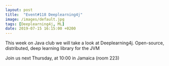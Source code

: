 ```yaml
---
layout: post
title:  "Event#118 Deeplearning4j"
image: /images/default.jpg
tags: [Deeplearning4j, ML]
date: 2019-07-15 16:15:00 +0200
---
```


This week on Java club we will take a look at Deeplearning4j. Open-source, distributed, deep learning library for the JVM[]()

Join us next Thursday, at 10:00 in Jamaica (room 223)
